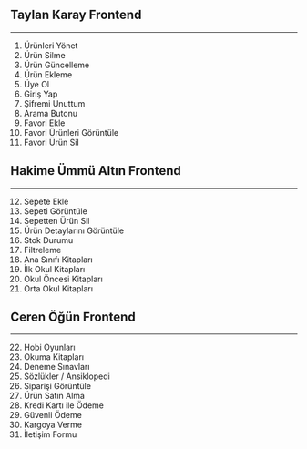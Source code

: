 ## Taylan Karay Frontend

---

1. Ürünleri Yönet  
2. Ürün Silme  
3. Ürün Güncelleme  
4. Ürün Ekleme  
5. Üye Ol  
6. Giriş Yap  
7. Şifremi Unuttum  
8. Arama Butonu  
9. Favori Ekle  
10. Favori Ürünleri Görüntüle  
11. Favori Ürün Sil  

## Hakime Ümmü Altın Frontend

---

12. Sepete Ekle  
13. Sepeti Görüntüle  
14. Sepetten Ürün Sil  
15. Ürün Detaylarını Görüntüle  
16. Stok Durumu  
17. Filtreleme  
18. Ana Sınıfı Kitapları  
19. İlk Okul Kitapları  
20. Okul Öncesi Kitapları  
21. Orta Okul Kitapları  

## Ceren Öğün Frontend

---

22. Hobi Oyunları  
23. Okuma Kitapları  
24. Deneme Sınavları  
25. Sözlükler / Ansiklopedi  
26. Siparişi Görüntüle  
27. Ürün Satın Alma  
28. Kredi Kartı ile Ödeme  
29. Güvenli Ödeme  
30. Kargoya Verme  
31. İletişim Formu  
